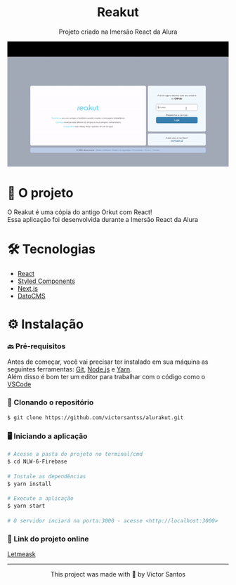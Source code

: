 <h1 align="center">Reakut</h1>

<p align="center">Projeto criado na Imersão React da Alura</p>

<p align="center">
  <img src="src/assets/demo/demo.gif" alt="animated" />
</p>

<h1 align="left">🎯 O projeto </h1>

<p> O Reakut é uma cópia do antigo Orkut com React! <br/>
Essa aplicação foi desenvolvida durante a Imersão React da Alura </p>

<h1 align="left">🛠️ Tecnologias </h1>

- [React](https://pt-br.reactjs.org/)
- [Styled Components](https://styled-components.com/)
- [Next.js](https://nextjs.org/)
- [DatoCMS](https://www.datocms.com/)

<h1 align="left">⚙️ Instalação </h1>

### 🔙 Pré-requisitos

Antes de começar, você vai precisar ter instalado em sua máquina as seguintes ferramentas:
[Git](https://git-scm.com), [Node.js](https://nodejs.org/en/) e [Yarn](https://yarnpkg.com/). </br>
Além disso é bom ter um editor para trabalhar com o código como o [VSCode](https://code.visualstudio.com/)

### 🔽 Clonando o repositório
```bash
$ git clone https://github.com/victorsantss/alurakut.git
```

### 🖥️ Iniciando a aplicação

```bash
# Acesse a pasta do projeto no terminal/cmd
$ cd NLW-6-Firebase

# Instale as dependências
$ yarn install

# Execute a aplicação
$ yarn start

# O servidor inciará na porta:3000 - acesse <http://localhost:3000>
```

### 🔗 Link do projeto online

[Letmeask](https://alurakut-rho-silk.vercel.app/login)

<hr />

<p align="center">This project was made with 💙 by Victor Santos</p>

